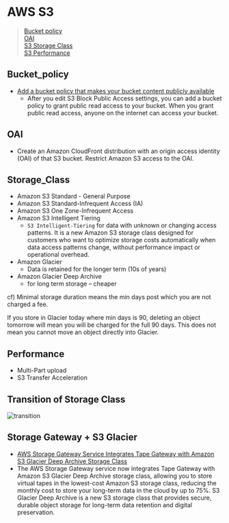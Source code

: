 # AWS S3
> [Bucket policy](#Bucket_policy)  
> [OAI](#OAI)  
> [S3 Storage Class](#Storage_Class)  
> [S3 Performance](#Performance)

## Bucket_policy
- [Add a bucket policy that makes your bucket content publicly available](https://docs.aws.amazon.com/AmazonS3/latest/userguide/HostingWebsiteOnS3Setup.html)
    - After you edit S3 Block Public Access settings, you can add a bucket policy to grant public read access to your bucket. When you grant public read access, anyone on the internet can access your bucket.

## OAI
- Create an Amazon CloudFront distribution with an origin access identity (OAI) of that S3 bucket. Restrict Amazon S3 access to the OAI.

## Storage_Class
- Amazon S3 Standard - General Purpose
- Amazon S3 Standard-Infrequent Access (IA)
- Amazon S3 One Zone-Infrequent Access
- Amazon S3 Intelligent Tiering
    - `S3 Intelligent-Tiering` for data with unknown or changing access patterns. It is a new Amazon S3 storage class designed for customers who want to optimize storage costs automatically when data access patterns change, without performance impact or operational overhead.
- Amazon Glacier
    - Data is retained for the longer term (10s of years)
- Amazon Glacier Deep Archive
    - for long term storage – cheaper

cf) Minimal storage duration means the min days post which you are not charged a fee.

If you store in Glacier today where min days is 90, deleting an object tomorrow will mean you will be charged for the full 90 days.
This does not mean you cannot move an object directly into Glacier.

## Performance
- Multi-Part upload
- S3 Transfer Acceleration

## Transition of Storage Class
![transition](https://docs.aws.amazon.com/AmazonS3/latest/userguide/images/lifecycle-transitions-v3.png)


## Storage Gateway + S3 Glacier
- [AWS Storage Gateway Service Integrates Tape Gateway with Amazon S3 Glacier Deep Archive Storage Class](https://aws.amazon.com/about-aws/whats-new/2019/03/aws-storage-gateway-service-integrates-tape-gateway-with-amazon-s3-glacier-deeparchive-storage-class/?nc1=h_ls)
- The AWS Storage Gateway service now integrates Tape Gateway with Amazon S3 Glacier Deep Archive storage class, allowing you to store virtual tapes in the lowest-cost Amazon S3 storage class, reducing the monthly cost to store your long-term data in the cloud by up to 75%. S3 Glacier Deep Archive is a new S3 storage class that provides secure, durable object storage for long-term data retention and digital preservation.